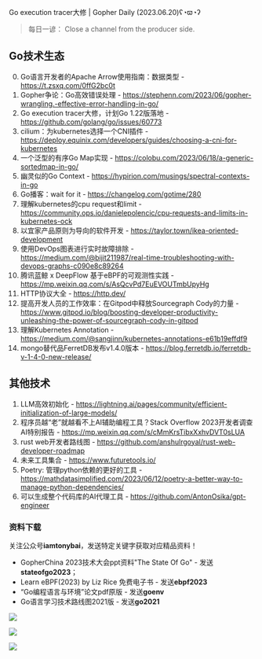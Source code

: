 Go execution tracer大修 | Gopher Daily (2023.06.20)ʕ◔ϖ◔ʔ

>每日一谚： Close a channel from the producer side. 

## Go技术生态

0. Go语言开发者的Apache Arrow使用指南：数据类型 - https://t.zsxq.com/0ffG2bc0t
1. Gopher争论：Go高效错误处理 - https://stephenn.com/2023/06/gopher-wrangling.-effective-error-handling-in-go/
2. Go execution tracer大修，计划Go 1.22版落地 - https://github.com/golang/go/issues/60773
3. cilium：为kubernetes选择一个CNI插件 - https://deploy.equinix.com/developers/guides/choosing-a-cni-for-kubernetes
4. 一个泛型的有序Go Map实现 - https://colobu.com/2023/06/18/a-generic-sortedmap-in-go/
5. 幽灵似的Go Context - https://hypirion.com/musings/spectral-contexts-in-go
6. Go播客：wait for it - https://changelog.com/gotime/280
7. 理解kubernetes的cpu request和limit - https://community.ops.io/danielepolencic/cpu-requests-and-limits-in-kubernetes-ock
8. 以宜家产品原则为导向的软件开发 - https://taylor.town/ikea-oriented-development
9. 使用DevOps图表进行实时故障排除 - https://medium.com/@bijit211987/real-time-troubleshooting-with-devops-graphs-c090e8c89264
10. 腾讯蓝鲸 x DeepFlow 基于eBPF的可观测性实践 - https://mp.weixin.qq.com/s/AsQcvPd7EuEVOUTmbUpyHg
11. HTTP协议大全 - https://http.dev/
12. 提高开发人员的工作效率：在Gitpod中释放Sourcegraph Cody的力量 - https://www.gitpod.io/blog/boosting-developer-productivity-unleashing-the-power-of-sourcegraph-cody-in-gitpod
13. 理解Kubernetes Annotation - https://medium.com/@sangjinn/kubernetes-annotations-e61b19effdf9
14. mongo替代品FerretDB发布v1.4.0版本 - https://blog.ferretdb.io/ferretdb-v-1-4-0-new-release/

## 其他技术

1. LLM高效初始化 - https://lightning.ai/pages/community/efficient-initialization-of-large-models/
2.  程序员越“老”就越看不上AI辅助编程工具？Stack Overflow 2023开发者调查AI特别报告 - https://mp.weixin.qq.com/s/cMmKrsTibxXxhvDVT0sLUA
3. rust web开发者路线图 - https://github.com/anshulrgoyal/rust-web-developer-roadmap
4. 未来工具集合 - https://www.futuretools.io/
5. Poetry: 管理python依赖的更好的工具 - https://mathdatasimplified.com/2023/06/12/poetry-a-better-way-to-manage-python-dependencies/
6. 可以生成整个代码库的AI代理工具 - https://github.com/AntonOsika/gpt-engineer

### 资料下载

关注公众号**iamtonybai**，发送特定关键字获取对应精品资料！

* GopherChina 2023技术大会ppt资料"The State Of Go" - 发送**stateofgo2023**；
* Learn eBPF(2023) by Liz Rice 免费电子书 - 发送**ebpf2023**
* “Go编程语言与环境”论文pdf原版 - 发送**goenv**
* Go语言学习技术路线图2021版 - 发送**go2021**

![](https://mmbiz.qpic.cn/mmbiz_png/cH6WzfQ94mb54jsFJZ3Knmz8obUsf3PBShthmdSw5E01TcYmUReGkj0BWpxHak1HlnlzHvLmKax53YSGr7aNlA/0?wx_fmt=png)

![](https://mmbiz.qpic.cn/mmbiz_png/cH6WzfQ94mZsOgPXTXZgWiaE03ib9r9WFJXC6xJCA5Y6VSesOZqlGxYfODibvR7UPGxiaM7SZZNQZkRtggPXEfBdwQ/0?wx_fmt=png)

![](https://mmbiz.qpic.cn/mmbiz_png/cH6WzfQ94mb54jsFJZ3Knmz8obUsf3PBrSoqeMvoWCticN2cpU64fJ0FYQdXJhP7ia7WRh8628uOAsQYeE2NibRRw/0?wx_fmt=png)

